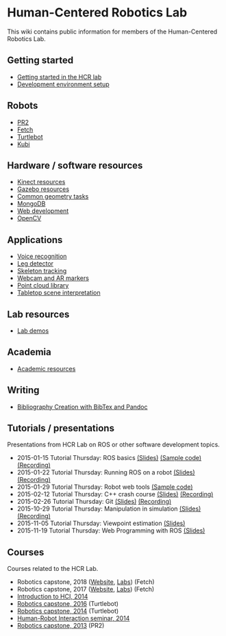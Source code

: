 # Human-Centered Robotics Lab
This wiki contains public information for members of the Human-Centered Robotics Lab.

## Getting started
- [Getting started in the HCR lab](getting_started_in_hcrlab.md)
- [Development environment setup](development_environment_setup)

## Robots
- [PR2](/pr2)
- [Fetch](fetch)
- [Turtlebot](turtlebot)
- [Kubi](kubi)

## Hardware / software resources
- [Kinect resources](kinect)
- [Gazebo resources](gazebo)
- [Common geometry tasks](geometry)
- [MongoDB](mongodb)
- [Web development](web_development)
- [OpenCV](opencv)

## Applications
- [Voice recognition](voice_recognition)
- [Leg detector](leg_detector.md)
- [Skeleton tracking](skeleton_tracking.md)
- [Webcam and AR markers](webcam_and_ar_markers.md)
- [Point cloud library](pcl)
- [Tabletop scene interpretation](https://gitlab.cs.washington.edu/lrperlmu/pcl_utils/tree/leah-dev)

## Lab resources
- [Lab demos](demos)

## Academia
- [Academic resources](academia)

## Writing
- [Bibliography Creation with BibTex and Pandoc](pandoc_examples)

## Tutorials / presentations
Presentations from HCR Lab on ROS or other software development topics.
- 2015-01-15 Tutorial Thursday: ROS basics [(Slides)](https://docs.google.com/presentation/d/1hS7V-AhcGPWQ4tYdOUyK7rdpmJ7G_RXvRi9No6tC1YM/edit?usp=sharing) [(Sample code)](https://github.com/hcrlab/randomwalker) [(Recording)](https://www.youtube.com/watch?v=MD255BS0YH4&list=PLJNGprAk4DF5s27K5rqLKe2Z721HLADhl&index=1)
- 2015-01-22 Tutorial Thursday: Running ROS on a robot [(Slides)](https://docs.google.com/a/cs.washington.edu/presentation/d/1YcVYb-4Pk6HWSl3lWGJnZSZd-UVKUOk4nl4d_JBwKR8/edit)
[(Recording)](https://www.youtube.com/watch?v=hZTDxYnU0dY&list=PLJNGprAk4DF5s27K5rqLKe2Z721HLADhl&index=2)
- 2015-01-29 Tutorial Thursday: Robot web tools [(Sample code)](https://bitbucket.org/fiannaca/web_tools_tutorial)
- 2015-02-12 Tutorial Thursday: C++ crash course [(Slides)](https://docs.google.com/presentation/d/1CQDdcG0xpyvha5qR_SDElu8_lOC9F2URRX4PQ0hhYJg/edit?usp=sharing)
[(Recording)](https://www.youtube.com/watch?v=k3yEUAOca9g&list=PLJNGprAk4DF5s27K5rqLKe2Z721HLADhl&index=3)
- 2015-02-26 Tutorial Thursday: Git [(Slides)](https://docs.google.com/presentation/d/11z_sScRlFVTSX5wHhAuJy4rJuzPUAVG-oyEAZRCHdmQ/edit?usp=sharing) [(Recording)](https://www.youtube.com/watch?v=7YXsj7A9aYI&list=PLJNGprAk4DF5s27K5rqLKe2Z721HLADhl)
- 2015-10-29 Tutorial Thursday: Manipulation in simulation [(Slides)](https://docs.google.com/presentation/d/1KbO1IPNeTOQejhEP_L59fps2ziYUzbO98_wmEkf_KwA/edit?pli=1) [(Recording)](https://www.youtube.com/watch?v=rqWhyHgCFS4)
- 2015-11-05 Tutorial Thursday: Viewpoint estimation [(Slides)](https://docs.google.com/presentation/d/1CE9zs-O-mEK-Y7fYxUFrlBo0-Y_CDZjyjeRgmaniVmQ/edit#slide=id.p)
- 2015-11-19 Tutorial Thursday: Web Programming with ROS [(Slides)](https://docs.google.com/presentation/d/19Vsf63HUW4U4lpTjl7mHXJ4LC3AAZo7Zm8uxfkqWzAY/edit?usp=sharing)

## Courses
Courses related to the HCR Lab.
- Robotics capstone, 2018 ([Website](https://sites.google.com/view/cse481wi18/home), [Labs](https://github.com/cse481wi18/cse481wi18/wiki)) (Fetch)
- Robotics capstone, 2017 ([Website](https://sites.google.com/view/cse481sp17/home), [Labs](https://github.com/cse481sp17/cse481c/wiki)) (Fetch)
- [Introduction to HCI, 2014](https://courses.cs.washington.edu/courses/cse440/15wi/)
- [Robotics capstone, 2016](https://sites.google.com/site/cse481sp16/) (Turtlebot)
- [Robotics capstone, 2014](https://sites.google.com/site/cse481au14/) (Turtlebot)
- [Human-Robot Interaction seminar, 2014](https://sites.google.com/site/cse599k1/)
- [Robotics capstone, 2013](https://sites.google.com/site/cse481a/) (PR2)

